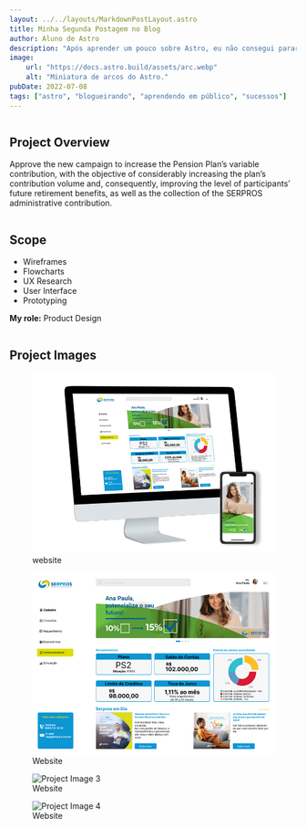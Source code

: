 ```yaml
---
layout: ../../layouts/MarkdownPostLayout.astro
title: Minha Segunda Postagem no Blog
author: Aluno de Astro
description: "Após aprender um pouco sobre Astro, eu não consegui parar!"
image:
    url: "https://docs.astro.build/assets/arc.webp"
    alt: "Miniatura de arcos do Astro."
pubDate: 2022-07-08
tags: ["astro", "blogueirando", "aprendendo em público", "sucessos"]
---
```

<main>
<section class="project-details">
    <div class="column">
      <h2>Project Overview</h2>
      <p>Approve the new campaign to increase the Pension Plan’s variable contribution, with the objective of considerably increasing the plan’s contribution volume and, consequently, improving the level of participants’ future retirement benefits, as well as the collection of the SERPROS administrative contribution.</p>
    </div>

 <div class="column">
      <h2>Scope</h2>
      <ul>
        <li>Wireframes</li>
        <li>Flowcharts</li>
        <li>UX Research</li>
        <li>User Interface</li>
        <li>Prototyping</li>
      </ul>
      <p><strong>My role:</strong> Product Design</p>
    </div>

<section class="project-images">
      <h2>Project Images</h2>
      <div class="image-gallery">
        <!-- Aqui você pode adicionar as imagens do projeto usando <img> dentro de <figure> -->
        <figure>
          <img src="/public/images/serpos-1.jpg" alt="Project Image 1">
          <figcaption>website</figcaption>
        </figure>
        <figure>
          <img src="/public/images/serpros-2.jpg" alt="Project Image 2">
          <figcaption>Website</figcaption>
        </figure>
         <figure>
          <img src="/public/images/serpros-3.jpg" alt="Project Image 3">
          <figcaption>Website</figcaption>
        </figure>
         <figure>
          <img src="/public/images/serpros-4.jpg" alt="Project Image 4">
          <figcaption>Website</figcaption>
        </figure>
      </div>
</section>
</main>